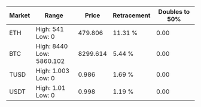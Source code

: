 | Market | Range | Price| Retracement | Doubles to 50% |
| --- | --- | --- | --- | --- |
| ETH | High: 541<br />Low: 0 | 479.806 | 11.31 % | 0.00 |
| BTC | High: 8440<br />Low: 5860.102 | 8299.614 | 5.44 % | 0.00 |
| TUSD | High: 1.003<br />Low: 0 | 0.986 | 1.69 % | 0.00 |
| USDT | High: 1.01<br />Low: 0 | 0.998 | 1.19 % | 0.00 |
